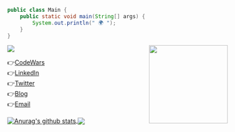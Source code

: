 ```java
public class Main {
    public static void main(String[] args) {
        System.out.println(" 🌍 ");
    }
}
```
<img align="right" src="https://github.com/cihatdev/cihatdev/blob/master/gif2.gif" height="180px"> 
<img  src="https://www.codewars.com/users/Cihat%20%20Salik/badges/large">

 👉[CodeWars](https://www.codewars.com/users/Cihat%20%20Salik)<br>
 👉[Linkedln](https://www.linkedin.com/in/cihatsalik/)<br>
 👉[Twitter](https://twitter.com/chtslk)<br>
 👉[Blog](https://cihatdev.github.io/blog/)<br>
 👉[Email](mailto:cihatsalik123@hotmail.com?subject=[GitHub]%20Source%20Han%20Sans)<br>
 

<a href="https://github.com/anuraghazra/github-readme-stats">
  <img align="center" src="https://github-readme-stats.anuraghazra1.vercel.app/api?username=anuraghazra&show_icons=true&include_all_commits=true&theme=radical" alt="Anurag's github stats" />
</a>
<a href="https://github.com/anuraghazra/github-readme-stats">
  <!-- Change the `github-readme-stats.anuraghazra1.vercel.app` to `github-readme-stats.vercel.app`  -->
  <img align="center" src="https://github-readme-stats.anuraghazra1.vercel.app/api/top-langs/?username=anuraghazra&layout=compact&theme=radical" />
</a>


